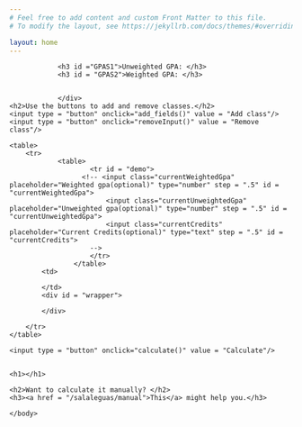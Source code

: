 ```yaml
---
# Feel free to add content and custom Front Matter to this file.
# To modify the layout, see https://jekyllrb.com/docs/themes/#overriding-theme-defaults

layout: home
---
```

<link rel="stylesheet" href="{{ "/assets/main.css, " | prepend: site.baseurl }}" >
<head>
<title>Cypress bay Broward GPA calculator</title>
</head>
<body>
<script type="text/javascript" src="/salaleguas/assets/script.js"></script>
<link rel="stylesheet" type="text/css" href="/assets/main.css" media = "screen,projection"/>
<div id = "introduction">


    
    
                <h3 id ="GPAS1">Unweighted GPA: </h3>
                <h3 id = "GPAS2">Weighted GPA: </h3>
            
            
                </div>
    <h2>Use the buttons to add and remove classes.</h2>
    <input type = "button" onclick="add_fields()" value = "Add class"/>
    <input type = "button" onclick="removeInput()" value = "Remove class"/>

    <table>
        <tr>
                <table>
                        <tr id = "demo">
                      <!-- <input class="currentWeightedGpa" placeholder="Weighted gpa(optional)" type="number" step = ".5" id = "currentWeightedGpa">
                            <input class="currentUnweightedGpa" placeholder="Unweighted gpa(optional)" type="number" step = ".5" id = "currentUnweightedGpa">
                            <input class="currentCredits" placeholder="Current Credits(optional)" type="text" step = ".5" id = "currentCredits">
						-->
                        </tr>
                    </table>
            <td>
                                                            
            </td>
            <div id = "wrapper">

            </div>

        </tr>
    </table>
	
    <input type = "button" onclick="calculate()" value = "Calculate"/>
	
	
	<h1></h1>

	<h2>Want to calculate it manually? </h2>
	<h3><a href = "/salaleguas/manual">This</a> might help you.</h3>

	</body>
	



